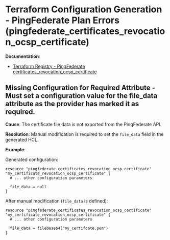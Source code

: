 # Terraform Configuration Generation - PingFederate Plan Errors (pingfederate_certificates_revocation_ocsp_certificate)

**Documentation**:
- [Terraform Registry - PingFederate certificates_revocation_ocsp_certificate](https://registry.terraform.io/providers/pingidentity/pingfederate/latest/docs/resources/certificates_revocation_ocsp_certificate#schema)

## Missing Configuration for Required Attribute - Must set a configuration value for the file_data attribute as the provider has marked it as required.

**Cause**: The certificate file data is not exported from the PingFederate API.

**Resolution**: Manual modification is required to set the `file_data` field in the generated HCL.

**Example**:

Generated configuration:
```hcl
resource "pingfederate_certificates_revocation_ocsp_certificate" "my_certificate_revocation_ocsp_certificate" {
  # ... other configuration parameters

  file_data = null
}
```

After manual modification (`file_data` is defined):
```hcl
resource "pingfederate_certificates_revocation_ocsp_certificate" "my_certificate_revocation_ocsp_certificate" {
  # ... other configuration parameters

  file_data = filebase64("my_certifcate.pem")
}
```
